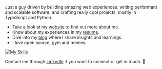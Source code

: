 <p>
  <!-- <img src="https://readme-typing-svg.herokuapp.com/?lines=Hey,+I'm+Frainer;I'm+a+fullstack+engineer!&font=Fira%20Code&color=#007ACC&center=true&width=280&height=50"> -->
  <p>Just a guy driven by building amazing web experiences, writing performant and scalable software, and crafting really cool projects, mostly in TypeScript and Python.</p>
</p>

- Take a look at my [website](https://www.fraineralex.dev) to find out more about me.
- Know about my experiences in my [resume](https://www.fraineralex.dev/resume.pdf).
- Dive into my [blog](https://www.fraineralex.dev/blog) where I share insights and learnings.
- I love open source, gym and memes.

[![My Skills](https://skillicons.dev/icons?i=ts,js,py,react,redux,jest,nextjs,nodejs,tailwind,aws,firebase,docker,postgres,mongo)](https://skillicons.dev) 
<!--[![My Skills](https://skillicons.dev/icons?i=ts,js,py,cs,html,css,react,nextjs,astro,nodejs,express,dotnet,tailwind,aws,firebase,cloudflare,vitest,docker,prisma,jest,selenium,graphql,redux,styledcomponents,mongodb,mysql,postgres,redis,sqlite,linux)](https://skillicons.dev)--> 

Contact me through [LinkedIn](https://linkedin.com/in/fraineralex)  if you want to connect or get in touch. 🤝

<!--<details>
  <summary>Github Stats ⚡</summary>
  
  <img align="left" height="118" src="https://github-readme-stats.vercel.app/api?username=fraineralex&theme=blueberry&count_private=true&hide_border=true" alt="fraineralex" />
  <img align="left" height="118" src="https://github-readme-stats.vercel.app/api/top-langs/?username=fraineralex&layout=compact&theme=blueberry&count_private=true&hide_border=true&hide=handlebars,mdx" alt="fraineralex" />
  <img align="rigth" height="118" src="https://github-readme-streak-stats.herokuapp.com/?user=fraineralex&theme=blueberry&count_private=true&hide_border=true" alt="fraineralex" />
</details>-->

